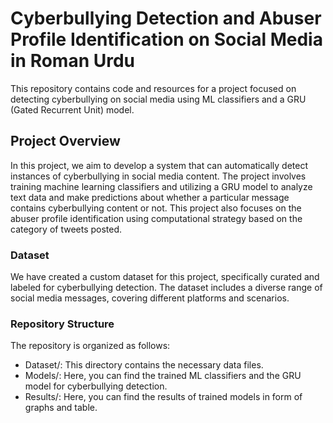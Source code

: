 # Cyberbullying Detection and Abuser Profile Identification on Social Media in Roman Urdu
This repository contains code and resources for a project focused on detecting cyberbullying on social media using ML classifiers and a GRU (Gated Recurrent Unit) model.

## Project Overview
In this project, we aim to develop a system that can automatically detect instances of cyberbullying in social media content. The project involves training machine learning classifiers and utilizing a GRU model to analyze text data and make predictions about whether a particular message contains cyberbullying content or not. This project also focuses on the abuser profile identification using computational strategy based on the category of tweets posted.

### Dataset
We have created a custom dataset for this project, specifically curated and labeled for cyberbullying detection. The dataset includes a diverse range of social media messages, covering different platforms and scenarios.

### Repository Structure
The repository is organized as follows:

- Dataset/: This directory contains the necessary data files.
- Models/: Here, you can find the trained ML classifiers and the GRU model for cyberbullying detection.
- Results/: Here, you can find the results of trained models in form of graphs and table.
